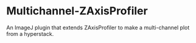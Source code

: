 # Multichannel-ZAxisProfiler
An ImageJ plugin that extends ZAxisProfiler to make a multi-channel plot from a hyperstack.
